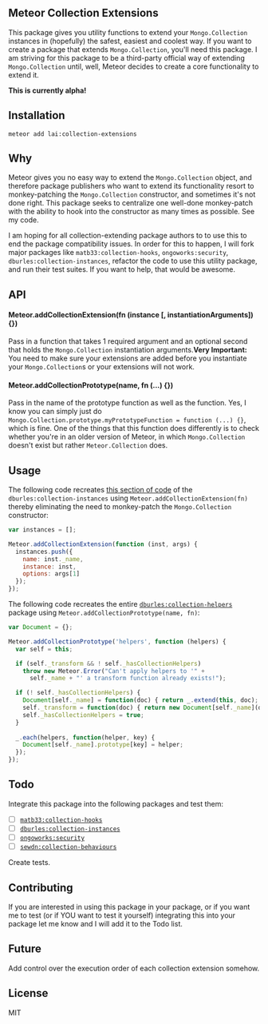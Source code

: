 ## Meteor Collection Extensions

This package gives you utility functions to extend your `Mongo.Collection` instances in (hopefully) the safest, 
easiest and coolest way. If you want to create a package that extends `Mongo.Collection`, you'll need this package. I am striving for this package to be a third-party official way of extending `Mongo.Collection` until, well, Meteor decides to create a core functionality to extend it.

__This is currently alpha!__

## Installation

```
meteor add lai:collection-extensions
```

## Why

Meteor gives you no easy way to extend the `Mongo.Collection` object, and therefore 
package publishers who want to extend its functionality resort 
to monkey-patching the `Mongo.Collection` constructor, and sometimes it's not done right. This package seeks to centralize one well-done monkey-patch with the ability to hook into the constructor as many times as possible. See my code.

I am hoping for all collection-extending package authors to to use this to end the package compatibility issues. In order for this to happen, I will fork major packages like `matb33:collection-hooks`, `ongoworks:security`, `dburles:collection-instances`,
 refactor the code to use this utility package, and run their test suites. If you want to help, that would be awesome.

## API

#### Meteor.addCollectionExtension(fn (instance [, instantiationArguments]) {})

Pass in a function that takes 1 required argument and an optional second that holds the `Mongo.Collection` instantiation arguments.__Very Important:__ You need to make sure your extensions are added before you instantiate your `Mongo.Collection`s or your extensions will not work.

#### Meteor.addCollectionPrototype(name, fn (...) {})

Pass in the name of the prototype function as well as the function. Yes, I know you can simply just do `Mongo.Collection.prototype.myPrototypeFunction = function (...) {}`, which is fine. One of the things that this function does differently is to check whether you're in an older version of Meteor, in which `Mongo.Collection` doesn't exist but rather `Meteor.Collection` does.

## Usage

The following code recreates [this section of code](https://github.com/dburles/mongo-collection-instances/blob/master/mongo-instances.js#L4-L12) of the `dburles:collection-instances` using `Meteor.addCollectionExtension(fn)` thereby eliminating the need to monkey-patch the `Mongo.Collection` constructor:

```js
var instances = [];

Meteor.addCollectionExtension(function (inst, args) {
  instances.push({
    name: inst._name,
    instance: inst,
    options: args[1]
  });
});
```

The following code recreates the entire [`dburles:collection-helpers`](https://github.com/dburles/meteor-collection-helpers/blob/master/collection-helpers.js) package using `Meteor.addCollectionPrototype(name, fn)`:

```js
var Document = {};

Meteor.addCollectionPrototype('helpers', function (helpers) {
  var self = this;

  if (self._transform && ! self._hasCollectionHelpers)
    throw new Meteor.Error("Can't apply helpers to '" +
      self._name + "' a transform function already exists!");

  if (! self._hasCollectionHelpers) {
    Document[self._name] = function(doc) { return _.extend(this, doc); };
    self._transform = function(doc) { return new Document[self._name](doc); };
    self._hasCollectionHelpers = true;
  }
  
  _.each(helpers, function(helper, key) {
    Document[self._name].prototype[key] = helper;
  });
});
```

## Todo

Integrate this package into the following packages and test them:

* [ ] [`matb33:collection-hooks`](https://github.com/matb33/meteor-collection-hooks/)
* [ ] [`dburles:collection-instances`](https://github.com/dburles/mongo-collection-instances)
* [ ] [`ongoworks:security`](https://github.com/ongoworks/meteor-security)
* [ ] [`sewdn:collection-behaviours`](https://github.com/Sewdn/meteor-collection-behaviours/)

Create tests.

## Contributing

If you are interested in using this package in your package, or if you want me to test (or if YOU want to test it yourself) integrating this into your package let me know and I will add it to the Todo list.

## Future

Add control over the execution order of each collection extension somehow.

## License

MIT
